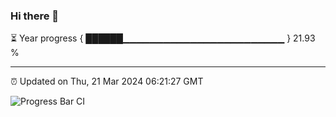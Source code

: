 ### Hi there 👋

⏳ Year progress { ██████▁▁▁▁▁▁▁▁▁▁▁▁▁▁▁▁▁▁▁▁▁▁▁▁ } 21.93 %

---

⏰ Updated on Thu, 21 Mar 2024 06:21:27 GMT

![Progress Bar CI](https://github.com/ZhaoGui/ZhaoGui/workflows/Progress%20Bar%20CI/badge.svg)
